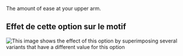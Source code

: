 The amount of ease at your upper arm.

## Effet de cette option sur le motif

![This image shows the effect of this option by superimposing several variants that have a different value for this option](huey_bicepsease_sample.svg "Effect of this option on the pattern")
